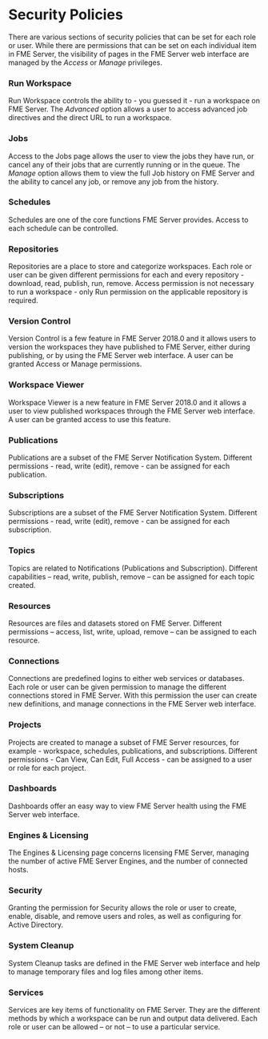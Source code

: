 # Security Policies #

There are various sections of security policies that can be set for each role or user. While there are permissions that can be set on each individual item in FME Server, the visibility of pages in the FME Server web interface are managed by the *Access* or *Manage* privileges.

### Run Workspace ###

Run Workspace controls the ability to - you guessed it - run a workspace on FME Server. The *Advanced* option allows a user to access advanced job directives and the direct URL to run a workspace.

### Jobs ###

Access to the Jobs page allows the user to view the jobs they have run, or cancel any of their jobs that are currently running or in the queue. The *Manage* option allows them to view the full Job history on FME Server and the ability to cancel any job, or remove any job from the history.

### Schedules ###

Schedules are one of the core functions FME Server provides. Access to each schedule can be controlled.

### Repositories ###

Repositories are a place to store and categorize workspaces. Each role or user can be given different permissions for each and every repository - download, read, publish, run, remove. Access permission is not necessary to run a workspace - only Run permission on the applicable repository is required.

### Version Control ###
Version Control is a few feature in FME Server 2018.0 and it allows users to version the workspaces they have published to FME Server, either during publishing, or by using the FME Server web interface. A user can be granted Access or Manage permissions.

### Workspace Viewer ###

Workspace Viewer is a new feature in FME Server 2018.0 and it allows a user to view published workspaces through the FME Server web interface.  A user can be granted access to use this feature.

### Publications ###

Publications are a subset of the FME Server Notification System. Different permissions - read, write (edit), remove - can be assigned for each publication.

### Subscriptions ###

Subscriptions are a subset of the FME Server Notification System. Different permissions - read, write (edit), remove - can be assigned for each subscription.

### Topics ###

Topics are related to Notifications (Publications and Subscription). Different capabilities – read, write, publish, remove – can be assigned for each topic created.

### Resources ###

Resources are files and datasets stored on FME Server. Different permissions – access, list, write, upload, remove – can be assigned to each resource.

### Connections ###

Connections are predefined logins to either web services or databases. Each role or user can be given permission to manage the different connections stored in FME Server. With this permission the user can create new definitions, and manage connections in the FME Server web interface.

### Projects ###

Projects are created to manage a subset of FME Server resources, for example - workspace, schedules, publications, and subscriptions. Different permissions - Can View, Can Edit, Full Access - can be assigned to a user or role for each project.

### Dashboards ###

Dashboards offer an easy way to view FME Server health using the FME Server web interface.

### Engines & Licensing ###

The Engines & Licensing page concerns licensing FME Server, managing the number of active FME Server Engines, and the number of connected hosts.

### Security ###

Granting the permission for Security allows the role or user to create, enable, disable, and remove users and roles, as well as configuring for Active Directory.

### System Cleanup ###

System Cleanup tasks are defined in the FME Server web interface and help to manage temporary files and log files among other items.

### Services ###

Services are key items of functionality on FME Server. They are the different methods by which a workspace can be run and output data delivered. Each role or user can be allowed – or not – to use a particular service.
